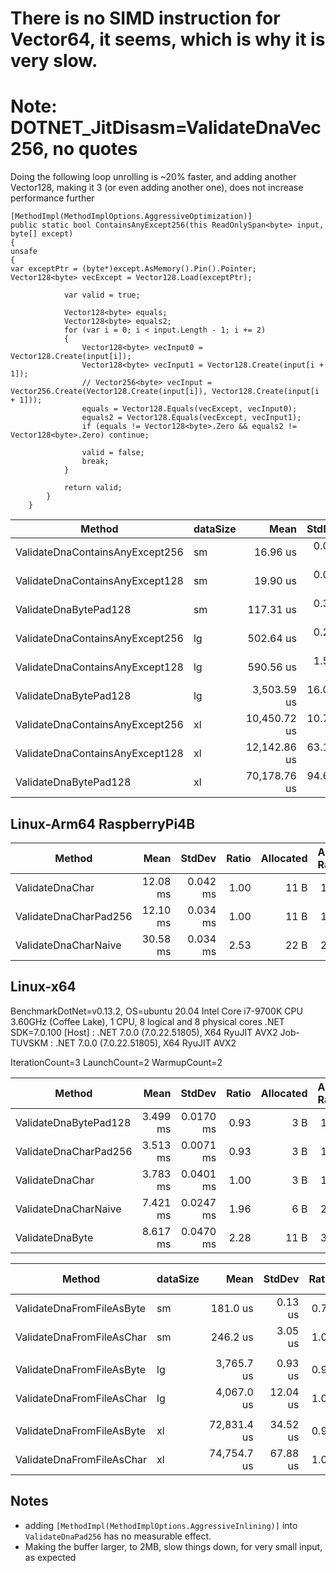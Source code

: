 # There is no SIMD instruction for Vector64, it seems, which is why it is very slow.

# Note: DOTNET_JitDisasm=ValidateDnaVec256, no quotes

Doing the following loop unrolling is ~20% faster,
and adding another Vector128<byte>, making it 3 (or even adding another one), does not increase performance further

```
[MethodImpl(MethodImplOptions.AggressiveOptimization)]
public static bool ContainsAnyExcept256(this ReadOnlySpan<byte> input, byte[] except)
{
unsafe
{
var exceptPtr = (byte*)except.AsMemory().Pin().Pointer;
Vector128<byte> vecExcept = Vector128.Load(exceptPtr);

            var valid = true;

            Vector128<byte> equals;
            Vector128<byte> equals2;
            for (var i = 0; i < input.Length - 1; i += 2)
            {
                Vector128<byte> vecInput0 = Vector128.Create(input[i]);
                Vector128<byte> vecInput1 = Vector128.Create(input[i + 1]);
                // Vector256<byte> vecInput = Vector256.Create(Vector128.Create(input[i]), Vector128.Create(input[i + 1]));
                equals = Vector128.Equals(vecExcept, vecInput0);
                equals2 = Vector128.Equals(vecExcept, vecInput1);
                if (equals != Vector128<byte>.Zero && equals2 != Vector128<byte>.Zero) continue;

                valid = false;
                break;
            }

            return valid;
        }
    }
```    

| Method                          | dataSize |         Mean |    StdDev | Allocated |
|---------------------------------|----------|-------------:|----------:|----------:|
| ValidateDnaContainsAnyExcept256 | sm       |     16.96 us |  0.067 us |      80 B |
| ValidateDnaContainsAnyExcept128 | sm       |     19.90 us |  0.082 us |      80 B |
| ValidateDnaBytePad128           | sm       |    117.31 us |  0.320 us |      80 B |
| ValidateDnaContainsAnyExcept256 | lg       |    502.64 us |  0.294 us |      81 B |
| ValidateDnaContainsAnyExcept128 | lg       |    590.56 us |  1.575 us |      81 B |
| ValidateDnaBytePad128           | lg       |  3,503.59 us | 16.048 us |      84 B |
| ValidateDnaContainsAnyExcept256 | xl       | 10,450.72 us | 10.798 us |      98 B |
| ValidateDnaContainsAnyExcept128 | xl       | 12,142.86 us | 63.175 us |      98 B |
| ValidateDnaBytePad128           | xl       | 70,178.76 us | 94.641 us |     245 B |

## Linux-Arm64 RaspberryPi4B

| Method                |     Mean |   StdDev | Ratio | Allocated | Alloc Ratio |
|-----------------------|---------:|---------:|------:|----------:|------------:|
| ValidateDnaChar       | 12.08 ms | 0.042 ms |  1.00 |      11 B |        1.00 |
| ValidateDnaCharPad256 | 12.10 ms | 0.034 ms |  1.00 |      11 B |        1.00 |
| ValidateDnaCharNaive  | 30.58 ms | 0.034 ms |  2.53 |      22 B |        2.00 |

## Linux-x64

BenchmarkDotNet=v0.13.2, OS=ubuntu 20.04
Intel Core i7-9700K CPU 3.60GHz (Coffee Lake), 1 CPU, 8 logical and 8 physical cores
.NET SDK=7.0.100
[Host]     : .NET 7.0.0 (7.0.22.51805), X64 RyuJIT AVX2
Job-TUVSKM : .NET 7.0.0 (7.0.22.51805), X64 RyuJIT AVX2

IterationCount=3 LaunchCount=2 WarmupCount=2

| Method                |     Mean |    StdDev | Ratio | Allocated | Alloc Ratio |
|-----------------------|---------:|----------:|------:|----------:|------------:|
| ValidateDnaBytePad128 | 3.499 ms | 0.0170 ms |  0.93 |       3 B |        1.00 |
| ValidateDnaCharPad256 | 3.513 ms | 0.0071 ms |  0.93 |       3 B |        1.00 |
| ValidateDnaChar       | 3.783 ms | 0.0401 ms |  1.00 |       3 B |        1.00 |
| ValidateDnaCharNaive  | 7.421 ms | 0.0247 ms |  1.96 |       6 B |        2.00 |
| ValidateDnaByte       | 8.617 ms | 0.0470 ms |  2.28 |      11 B |        3.67 |

| Method                    | dataSize |        Mean |   StdDev | Ratio |     Gen0 |     Gen1 |     Gen2 | Allocated | Alloc Ratio |
|---------------------------|----------|------------:|---------:|------:|---------:|---------:|---------:|----------:|------------:|
| ValidateDnaFromFileAsByte | sm       |    181.0 us |  0.13 us |  0.74 |  83.2520 |  83.2520 |  83.2520 | 257.57 KB |        0.33 |
| ValidateDnaFromFileAsChar | sm       |    246.2 us |  3.05 us |  1.00 | 249.5117 | 249.5117 | 249.5117 | 769.82 KB |        1.00 |
|                           |          |             |          |       |          |          |          |           |             |
| ValidateDnaFromFileAsByte | lg       |  3,765.7 us |  0.93 us |  0.93 |  82.0313 |  82.0313 |  82.0313 | 257.57 KB |        0.33 |
| ValidateDnaFromFileAsChar | lg       |  4,067.0 us | 12.04 us |  1.00 | 242.1875 | 242.1875 | 242.1875 | 769.83 KB |        1.00 |
|                           |          |             |          |       |          |          |          |           |             |
| ValidateDnaFromFileAsByte | xl       | 72,831.4 us | 34.52 us |  0.97 |        - |        - |        - | 257.67 KB |        0.33 |
| ValidateDnaFromFileAsChar | xl       | 74,754.7 us | 67.88 us |  1.00 | 142.8571 | 142.8571 | 142.8571 | 769.89 KB |        1.00 |

## Notes

* adding `[MethodImpl(MethodImplOptions.AggressiveInlining)]` into `ValidateDnaPad256` has no measurable effect.
* Making the buffer larger, to 2MB, slow things down, for very small input, as expected


